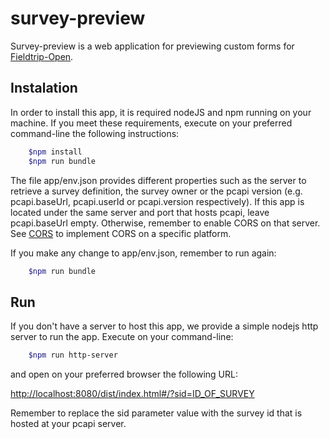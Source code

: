 # survey-preview

Survey-preview is a web application for previewing custom forms for [Fieldtrip-Open](https://github.com/edina/fieldtrip-open).

## Instalation

In order to install this app, it is required nodeJS and npm running on your machine. If you meet these requirements, execute on your preferred
command-line the following instructions:

```bash
	$npm install
	$npm run bundle
```

The file app/env.json provides different properties such as the server to retrieve a survey definition, the survey owner or
the pcapi version (e.g. pcapi.baseUrl, pcapi.userId or pcapi.version respectively). If this app is located under the same server and port
that hosts pcapi, leave pcapi.baseUrl empty. Otherwise, remember to enable CORS on that server. See [CORS](http://enable-cors.org/server.html) to
implement CORS on a specific platform.

If you make any change to app/env.json, remember to run again:
```bash
	$npm run bundle
```

## Run

If you don't have a server to host this app, we provide a simple nodejs http server to run the app. Execute on your command-line:

```bash
	$npm run http-server
```

and open on your preferred browser the following URL:

[http://localhost:8080/dist/index.html#/?sid=ID_OF_SURVEY](http://localhost:8080/dist/index.html#/?sid=ID_OF_SURVEY)

Remember to replace the sid parameter value with the survey id that is hosted at your pcapi server.


